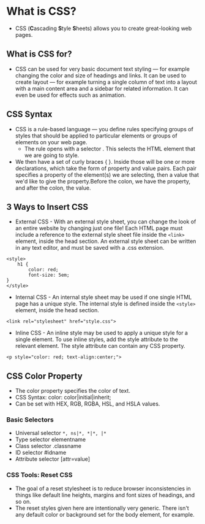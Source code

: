 # What is CSS?
* CSS (**C**ascading **S**tyle **S**heets) allows you to create great-looking web pages.

## What is CSS for? 
* CSS can be used for very basic document text styling — for example changing the color and size of headings and links. It can be used to create layout — for example turning a single column of text into a layout with a main content area and a sidebar for related information. It can even be used for effects such as animation.

## CSS Syntax
* CSS is a rule-based language — you define rules specifying groups of styles that should be applied to particular elements or groups of elements on your web page.
    * The rule opens with a selector . This selects the HTML element that we are going to style.
* We then have a set of curly braces { }. Inside those will be one or more declarations, which take the form of property and value pairs. Each pair specifies a property of the element(s) we are selecting, then a value that we'd like to give the property.Before the colon, we have the property, and after the colon, the value.

## 3 Ways to Insert CSS
* External CSS - With an external style sheet, you can change the look of an entire website by changing just one file! Each HTML page must include a reference to the external style sheet file inside the `<link>` element, inside the head section. An external style sheet can be written in any text editor, and must be saved with a .css extension.

```
<style>
    h1 {
        color: red;
        font-size: 5em;
}
</style>
```

* Internal CSS - An internal style sheet may be used if one single HTML page has a unique style. The internal style is defined inside the `<style>` element, inside the head section.

```
<link rel="stylesheet" href="style.css">
```
* Inline CSS - An inline style may be used to apply a unique style for a single element. To use inline styles, add the style attribute to the relevant element. The style attribute can contain any CSS property.

```
<p style="color: red; text-align:center;">
```

## CSS Color Property
* The color property specifies the color of text. 
* CSS Syntax: color: color|initial|inherit;
* Can be set with HEX, RGB, RGBA, HSL, and HSLA values. 

### Basic Selectors
* Universal selector `*, ns|*, *|*, |*`
* Type selector elementname
* Class selector .classname
* ID selector #idname
* Attribute selector [attr=value]

### CSS Tools: Reset CSS
* The goal of a reset stylesheet is to reduce browser inconsistencies in things like default line heights, margins and font sizes of headings, and so on. 
* The reset styles given here are intentionally very generic. There isn't any default color or background set for the body element, for example.
